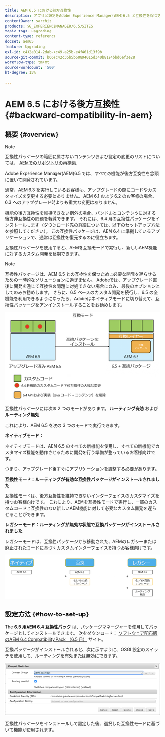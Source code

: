 ```yaml
---
title: AEM 6.5 における後方互換性
description: アプリと設定をAdobe Experience Manager(AEM)6.5 と互換性を保つ方法について説明します。
contentOwner: sarchiz
products: SG_EXPERIENCEMANAGER/6.5/SITES
topic-tags: upgrading
content-type: reference
docset: aem65
feature: Upgrading
exl-id: c432a014-2dab-4c49-a25b-e4f461d13f9b
source-git-commit: b66ec42c35b5b60804015d340b8194bbd6ef3e28
workflow-type: tm+mt
source-wordcount: '500'
ht-degree: 15%

---
```


# AEM 6.5 における後方互換性{#backward-compatibility-in-aem}

## 概要 {#overview}

>[!NOTE]
>
>互換性パッケージの範囲に属さないコンテンツおよび設定の変更のリストについては、 [AEMでのリポジトリの再構築](/help/sites-deploying/repository-restructuring.md).

Adobe Experience Manager(AEM)6.5 では、すべての機能が後方互換性を念頭に置いて開発されています。

通常、AEM 6.3 を実行しているお客様は、アップグレードの際にコードやカスタマイズを変更する必要はありません。 AEM 6.1 および 6.2 のお客様の場合、6.3 へのアップグレード時よりも重大な変更はありません。

機能の後方互換性を維持できない例外の場合、バンドルとコンテンツに対する後方非互換性の問題を軽減できます。 それには、6.4 用の互換性パッケージをインストールします（ダウンロード先の詳細については、以下のセットアップ方法を参照してください）。 この互換性パッケージは、AEM 6.4 に準拠しているアプリケーションで、通常は互換性を復元するのに役立ちます。

互換性パッケージを使用すると、AEMを互換モードで実行し、新しいAEM機能に対するカスタム開発を延期できます。

>[!NOTE]
>
>互換性パッケージは、AEM 6.5 との互換性を保つために必要な開発を遅らせるための一時的なソリューションに過ぎません。 Adobeでは、アップグレード直後に開発を通じて互換性の問題に対処できない場合にのみ、最後のオプションとしてのみお勧めします。 さらに、6.5 ベースのカスタム開発を続行し、6.5 の全機能を利用できるようになったら、Adobeはネイティブモードに切り替えて、互換性パッケージをアンインストールすることをお勧めします。

![sase](assets/sase.png)

互換性パッケージには次の 2 つのモードがあります。 **ルーティング有効** および **ルーティング無効**.

これにより、AEM 6.5 を次の 3 つのモードで実行できます。

**ネイティブモード：**

ネイティブモードは、AEM 6.5 のすべての新機能を使用し、すべての新機能でカスタマイズ機能を動作させるために開発を行う準備が整っているお客様向けです。

つまり、アップグレード後すぐにアプリケーションを調整する必要があります。

**互換性モード：ルーティングが有効な互換性パッケージがインストールされました**

互換性モードは、後方互換性を維持できないインターフェイスのカスタマイズを持つお客様向けです。 これにより、AEMを互換性モードで実行し、一部のカスタムコードと互換性のない新しいAEM機能に対して必要なカスタム開発を遅らせることができます。

**レガシーモード：ルーティングが無効な状態で互換パッケージがインストールされました**

レガシーモードは、互換性パッケージから移動された、AEMのレガシーまたは廃止されたコードに基づくカスタムインターフェイスを持つお客様向けです。

![sapte](assets/sapte.png)

## 設定方法 {#how-to-set-up}

The **6.5 用AEM 6.4 互換性パック** は、パッケージマネージャーを使用してパッケージとしてインストールできます。 次をダウンロード： [ソフトウェア配布版のAEM 6.4 Compatibility Pack （6.5 用）](https://experience.adobe.com/#/downloads/content/software-distribution/en/aem.html?fulltext=compat*&amp;orderby=%40jcr%3Acontent%2Fjcr%3AlastModified&amp;orderby.sort=desc&amp;layout=list&amp;p.offset=0&amp;p.limit=20&amp;package=%2Fcontent%2Fsoftware-distribution%2Fen%2Fdetails.html%2Fcontent%2Fdam%2Faem%2Fpublic%2Fadobe%2Fpackages%2Fcq650%2Fcompatpack%2Faem-compat-cq65-to-cq64) サイト。

互換パッケージがインストールされると、次に示すように、OSGI 設定のスイッチを使用して、ルーティングを有効または無効にできます。

![互換スイッチ](assets/compat-switches.png)

互換性パッケージをインストールして設定した後、選択した互換性モードに基づいて機能が使用されます。
